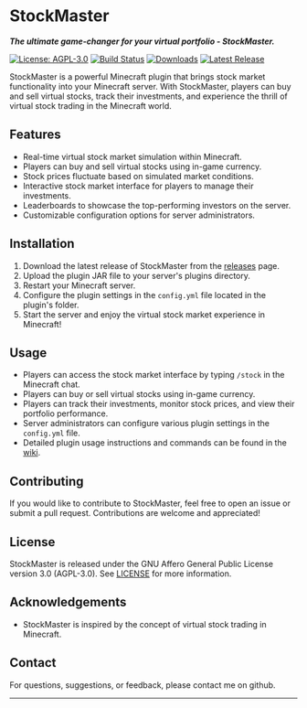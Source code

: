 # StockMaster
_**The ultimate game-changer for your virtual portfolio - StockMaster.**_

[![License: AGPL-3.0](https://img.shields.io/badge/License-AGPL%20v3-blue.svg)](https://www.gnu.org/licenses/agpl-3.0)
[![Build Status](https://travis-ci.com/YourUsername/StockMaster.svg?branch=main)](https://travis-ci.com/YourUsername/StockMaster)
[![Downloads](https://img.shields.io/github/downloads/YourUsername/StockMaster/total.svg)](https://github.com/TorbS00/StockMaster/releases)
[![Latest Release](https://img.shields.io/github/v/release/YourUsername/StockMaster)](https://github.com/TorbS00/StockMaster/releases/latest)

StockMaster is a powerful Minecraft plugin that brings stock market functionality into your Minecraft server. With StockMaster, players can buy and sell virtual stocks, track their investments, and experience the thrill of virtual stock trading in the Minecraft world.

## Features

- Real-time virtual stock market simulation within Minecraft.
- Players can buy and sell virtual stocks using in-game currency.
- Stock prices fluctuate based on simulated market conditions.
- Interactive stock market interface for players to manage their investments.
- Leaderboards to showcase the top-performing investors on the server.
- Customizable configuration options for server administrators.

## Installation

1. Download the latest release of StockMaster from the [releases](https://github.com/TorbS00/StockMaster/releases) page.
2. Upload the plugin JAR file to your server's plugins directory.
3. Restart your Minecraft server.
4. Configure the plugin settings in the `config.yml` file located in the plugin's folder.
5. Start the server and enjoy the virtual stock market experience in Minecraft!

## Usage

- Players can access the stock market interface by typing `/stock` in the Minecraft chat.
- Players can buy or sell virtual stocks using in-game currency.
- Players can track their investments, monitor stock prices, and view their portfolio performance.
- Server administrators can configure various plugin settings in the `config.yml` file.
- Detailed plugin usage instructions and commands can be found in the [wiki](https://github.com/TorbS00/StockMaster/wiki).

## Contributing

If you would like to contribute to StockMaster, feel free to open an issue or submit a pull request. Contributions are welcome and appreciated!

## License

StockMaster is released under the GNU Affero General Public License version 3.0 (AGPL-3.0). See [LICENSE](LICENSE.txt) for more information.

## Acknowledgements

- StockMaster is inspired by the concept of virtual stock trading in Minecraft.

## Contact

For questions, suggestions, or feedback, please contact me on github.

---